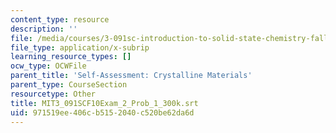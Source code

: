```yaml
---
content_type: resource
description: ''
file: /media/courses/3-091sc-introduction-to-solid-state-chemistry-fall-2010/971519ee406cb5152040c520be62da6d_MIT3_091SCF10Exam_2_Prob_1_300k.srt
file_type: application/x-subrip
learning_resource_types: []
ocw_type: OCWFile
parent_title: 'Self-Assessment: Crystalline Materials'
parent_type: CourseSection
resourcetype: Other
title: MIT3_091SCF10Exam_2_Prob_1_300k.srt
uid: 971519ee-406c-b515-2040-c520be62da6d
---
```

